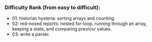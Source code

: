 ### Difficulty Rank (from easy to difficult):

- 01: historian hysteria: sorting arrays and counting.
- 02: red-nosed reports: nested for-loop. running through an array, keeping a state, and comparing prev/cur values.
- 03: write a parser.
